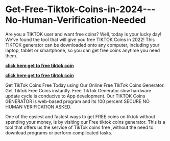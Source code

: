 # Get-Free-Tiktok-Coins-in-2024---No-Human-Verification-Needed
Are you a TIKTOK user and want free coins? Well, today is your lucky day! We’ve found the tool that will give you free TIKTOK Coins in 2022! This TIKTOK generator can be downloaded onto any computer, including your laptop, tablet or smartphone, so you can get free coins anytime you need them.


**[click here get to free tiktok coin](https://usaofferzon.com/tiktok-free-coin)**


**[click here get to free tiktok coin](https://usaofferzon.com/tiktok-free-coin)**

Get TikTok Coins Free Today using Our Online Free TikTok Coins Generator. Get Tiktok Free Coins instantly. Free TikTok Generator slow hardware update cycle is conducive to App development. Our TIKTOK Coins GENERATOR is web-based program and its 100 percent SECURE NO HUMAN VERIFICATION ASKED. 

One of the easiest and fastest ways to get FREE coins on tiktok without spending your money, is by visiting our Free tiktok coins generator. This is a tool that offers us the service of TikTok coins free ,without the need to download programs or perform complicated tasks.
